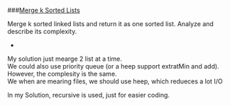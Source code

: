 ###[Merge k Sorted Lists](http://leetcode.com/onlinejudge#question_23)

Merge k sorted linked lists and return it as one sorted list. Analyze and describe its complexity.

-

My solution just mearge 2 list at a time.  
We could also use priority queue (or a heep support extratMin and add).  
However, the complesity is the same.  
We when are mearing files, we should use heep, which redueces a lot I/O

In my Solution, recursive is used, just for easier coding.